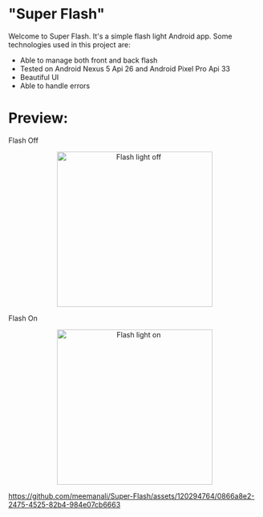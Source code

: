 # "Super Flash"

Welcome to Super Flash. It's a simple flash light Android app. Some technologies used in this project are:

* Able to manage both front and back flash
* Tested on Android Nexus 5 Api 26 and Android Pixel Pro Api 33
* Beautiful UI
* Able to handle errors

# Preview:

Flash Off
<p align="center">
  <img src="https://github.com/meemanali/Super-Flash/blob/master/Super%20Flash%201.png" alt="Flash light off" width="310" title="Flash light off">
</p>

Flash On
<p align="center">
  <img src="https://github.com/meemanali/Super-Flash/blob/master/Super%20Flash%202.png" alt="Flash light on" width="310" title="Flash light on">
</p>

https://github.com/meemanali/Super-Flash/assets/120294764/0866a8e2-2475-4525-82b4-984e07cb6663
